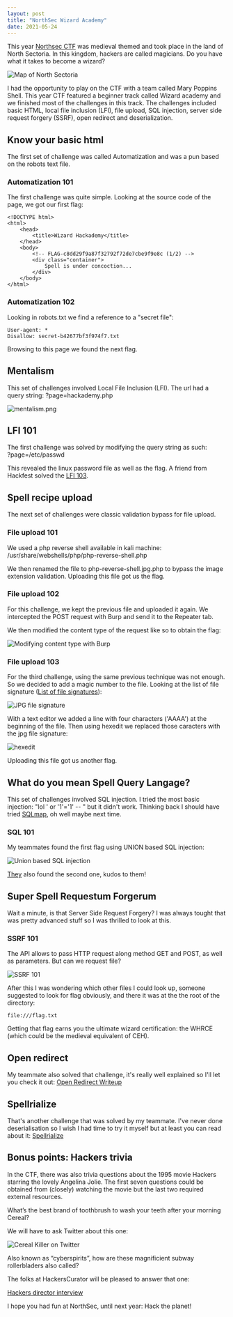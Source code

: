 ```yaml
---
layout: post
title: "NorthSec Wizard Academy"
date: 2021-05-24
---
```


This year [Northsec CTF](https://youtu.be/wJpInBMBSkg?t=2485) was medieval themed and took place in the land of North Sectoria. In this kingdom, hackers are called magicians. Do you have what it takes to become a wizard?

![Map of North Sectoria](/assets/images/north-sectoria-map.png)

I had the opportunity to play on the CTF with a team called Mary Poppins Shell. This year CTF featured a beginner track called Wizard academy and we finished most of the challenges in this track. The challenges included basic HTML, local file inclusion (LFI), file upload, SQL injection, server side request forgery (SSRF), open redirect and deserialization. 

## Know your basic html

The first set of challenge was called Automatization and was a pun based on the robots text file.

### Automatization 101
The first challenge was quite simple. Looking at the source code of the page, we got our first flag:

````
<!DOCTYPE html>
<html>
    <head>
        <title>Wizard Hackademy</title>
    </head>
    <body>
        <!-- FLAG-c8dd29f9a87f32792f72de7cbe9f9e8c (1/2) -->
        <div class="container">
            Spell is under concoction...
        </div>
    </body>
</html>
````

### Automatization 102
Looking in robots.txt we find a reference to a "secret file":

````
User-agent: *
Disallow: secret-b42677bf3f974f7.txt
````

Browsing to this page we found the next flag.

## Mentalism

This set of challenges involved Local File Inclusion (LFI). The url had a query string: ?page=hackademy.php

![mentalism.png](/assets/images/mentalism101.png)

## LFI 101

The first challenge was solved by modifying the query string as such:  
?page=/etc/passwd  

This revealed the linux password file as well as the flag. A friend from Hackfest solved the [LFI 103](https://erichogue.ca/2021/05/NorthSec2021WriteupMentalism/#mentalism-103).

## Spell recipe upload

The next set of challenges were classic validation bypass for file upload. 

### File upload 101 

We used a php reverse shell available in kali machine:
/usr/share/webshells/php/php-reverse-shell.php

We then renamed the file to php-reverse-shell.jpg.php to bypass the image extension validation. Uploading this file got us the flag.

### File upload 102

For this challenge, we kept the previous file and uploaded it again. We intercepted the POST request with Burp and send it to the Repeater tab.

We then modified the content type of the request like so to obtain the flag:


![Modifying content type with Burp](/assets/images/file-upload102.png)

### File upload 103

For the third challenge, using the same previous technique was not enough. So we decided to add a magic number to the file. Looking at the list of file signature ([List of file signatures](https://en.wikipedia.org/wiki/List_of_file_signatures)):

![JPG file signature](/assets/images/jpg-file-signature.png)

With a text editor we added a line with four characters ('AAAA') at the beginning of the file. Then using hexedit we replaced those caracters with the jpg file signature:

![hexedit](/assets/images/hexedit.png)

Uploading this file got us another flag.

## What do you mean Spell Query Langage?

This set of challenges involved SQL injection. I tried the most basic injection: "lol ' or '1'='1' -- " but it didn't work. Thinking back I should have tried [SQLmap](https://lolkatz.github.io/will-hack-for-coffee/2021/03/15/full-database-exfiltration-oneliner.html), oh well maybe next time. 

### SQL 101

My teammates found the first flag using UNION based SQL injection:

![Union based SQL injection](/assets/images/sql-injection101.png)

[They](https://erichogue.ca/2021/05/NorthSec2021WriteupSpellQueryLanguage/#flag-1) also found the second one, kudos to them!

## Super Spell Requestum Forgerum

Wait a minute, is that Server Side Request Forgery? I was always tought that was pretty advanced stuff so I was thrilled to look at this.

### SSRF 101

The API allows to pass HTTP request along method GET and POST, as well as parameters. But can we request file?

![SSRF 101](/assets/images/ssrf-passwd.png)

After this I was wondering which other files I could look up, someone suggested to look for flag obviously, and there it was at the the root of the directory:

``
file:///flag.txt
``

Getting that flag earns you the ultimate wizard certification: the WHRCE (which could be the medieval equivalent of CEH).

## Open redirect

My teammate also solved that challenge, it's really well explained so I'll let you check it out:
[Open Redirect Writeup](https://erichogue.ca/2021/05/NorthSec2021WriteupOpenRedirect/)

## Spellrialize

That's another challenge that was solved by my teammate. I've never done deserialisation so I wish I had time to try it myself but at least you can read about it: [Spellrialize](https://erichogue.ca/2021/05/NorthSec2021WriteupSpellrialize/)

## Bonus points: Hackers trivia

In the CTF, there was also trivia questions about the 1995 movie Hackers starring the lovely Angelina Jolie. The first seven questions could be obtained from (closely) watching the movie but the last two required external resources.

What’s the best brand of toothbrush to wash your teeth after your morning Cereal? 

We will have to ask Twitter about this one:

![Cereal Killer on Twitter](/assets/images/ceralKillerToothbrush.png)

Also known as “cyberspirits”, how are these magnificient subway rollerbladers also called?

The folks at HackersCurator will be pleased to answer that one:

[Hackers director interview](https://youtu.be/ZpMVgNNZDPw?t=1431)

I hope you had fun at NorthSec, until next year: Hack the planet!




